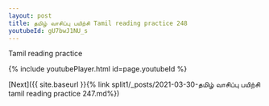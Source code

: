 ```yaml
---
layout: post
title: தமிழ் வாசிப்பு பயிற்சி Tamil reading practice 248
youtubeId: gU7bwJ1NU_s
---
```

 
 
Tamil reading practice
 
 
 
 
 


{% include youtubePlayer.html id=page.youtubeId %}
 
[Next]({{ site.baseurl }}{% link  split1/_posts/2021-03-30-தமிழ் வாசிப்பு பயிற்சி tamil reading practice 247.md%})
 
